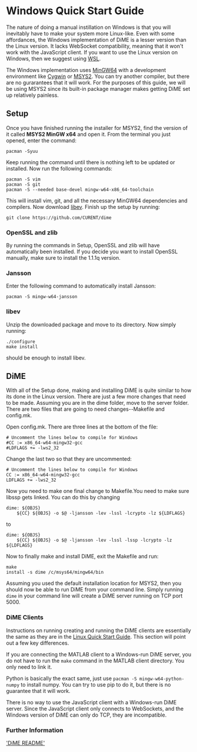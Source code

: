 # Windows Quick Start Guide
The nature of doing a manual instillation on Windows is that you will inevitably have to make your system more Linux-like. Even with some affordances, the Windows implementation of DiME is a lesser version than the Linux version. It lacks WebSocket compatibility, meaning that it won't work with the JavaScript client. If you want to use the Linux version on Windows, then we suggest using [WSL](https://docs.microsoft.com/en-us/windows/wsl/install). 

The Windows implementation uses [MinGW64](https://www.mingw-w64.org/) with a development environment like [Cygwin](https://cygwin.com/) or [MSYS2](https://www.msys2.org/). You can try another compiler, but there are no gurarantees that it will work. For the purposes of this guide, we will be using MSYS2 since its built-in package manager makes getting DiME set up relatively painless.

## Setup
Once you have finished running the installer for MSYS2, find the version of it called **MSYS2 MinGW x64** and open it. From the terminal you just opened, enter the command: 

```
pacman -Syuu
```

Keep running the command until there is nothing left to be updated or installed. Now run the following commands:

```
pacman -S vim
pacman -S git
pacman -S --needed base-devel mingw-w64-x86_64-toolchain
```

This will install vim, git, and all the necessary MinGW64 dependencies and compilers. Now download [libev](http://software.schmorp.de/pkg/libev.html). Finish up the setup by running:

```
git clone https://github.com/CURENT/dime
```

### OpenSSL and zlib

By running the commands in Setup, OpenSSL and zlib will have automatically been installed. If you decide you want to install OpenSSL manually, make sure to install the 1.1.1q version.

### Jansson

Enter the following command to automatically install Jansson:

```
pacman -S mingw-w64-jansson
```

### libev

Unzip the downloaded package and move to its directory. Now simply running:

```
./configure
make install
```

should be enough to install libev.

## DiME

With all of the Setup done, making and installing DiME is quite similar to how its done in the Linux version. There are just a few more changes that need to be made. Assuming you are in the dime folder, move to the server folder. There are two files that are going to need changes--Makefile and config.mk. 

Open config.mk. There are three lines at the bottom of the file:

```
# Uncomment the lines below to compile for Windows
#CC := x86_64-w64-mingw32-gcc
#LDFLAGS += -lws2_32
```

Change the last two so that they are uncommented:

```
# Uncomment the lines below to compile for Windows
CC := x86_64-w64-mingw32-gcc
LDFLAGS += -lws2_32
```

Now you need to make one final change to Makefile.You need to make sure libssp gets linked. You can do this by changing

```
dime: ${OBJS}
	${CC} ${OBJS} -o $@ -ljansson -lev -lssl -lcrypto -lz ${LDFLAGS}
```

to

```
dime: ${OBJS}
	${CC} ${OBJS} -o $@ -ljansson -lev -lssl -lssp -lcrypto -lz ${LDFLAGS}
```

Now to finally make and install DiME, exit the Makefile and run:

```
make
install -s dime /c/msys64/mingw64/bin
```

Assuming you used the default installation location for MSYS2, then you should now be able to run DiME from your command line. Simply running ```dime``` in your command line will create a DiME server running on TCP port 5000.

### DiME Clients
Instructions on running creating and running the DiME clients are essentially the same as they are in the [Linux Quick Start Guide](/quick_start/linux). This section will point out a few key differences.

If you are connecting the MATLAB client to a Windows-run DiME server, you do not have to run the ```make``` command in the MATLAB client directory. You only need to link it.

Python is basically the exact same, just use ```pacman -S mingw-w64-python-numpy``` to install numpy. You can try to use pip to do it, but there is no guarantee that it will work.

There is no way to use the JavaScript client with a Windows-run DiME server. Since the JavaScript client only connects to WebSockets, and the Windows version of DiME can only do TCP, they are incompatible.

### Further Information
['DiME README'](https://github.com/CURENT/dime2/blob/master/README.md)
